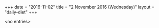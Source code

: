 +++
date = "2016-11-02"
title = "2 November 2016 (Wednesday)"
layout = "daily-diet"
+++

<p>&lt;no entries&gt;</p>